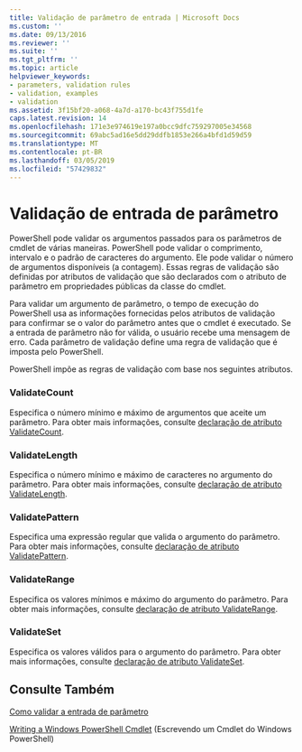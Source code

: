 ```yaml
---
title: Validação de parâmetro de entrada | Microsoft Docs
ms.custom: ''
ms.date: 09/13/2016
ms.reviewer: ''
ms.suite: ''
ms.tgt_pltfrm: ''
ms.topic: article
helpviewer_keywords:
- parameters, validation rules
- validation, examples
- validation
ms.assetid: 3f15bf20-a068-4a7d-a170-bc43f755d1fe
caps.latest.revision: 14
ms.openlocfilehash: 171e3e974619e197a0bcc9dfc759297005e34568
ms.sourcegitcommit: 69abc5ad16e5dd29ddfb1853e266a4bfd1d59d59
ms.translationtype: MT
ms.contentlocale: pt-BR
ms.lasthandoff: 03/05/2019
ms.locfileid: "57429832"
---
```

# <a name="validating-parameter-input"></a>Validação de entrada de parâmetro

PowerShell pode validar os argumentos passados para os parâmetros de cmdlet de várias maneiras.
PowerShell pode validar o comprimento, intervalo e o padrão de caracteres do argumento.
Ele pode validar o número de argumentos disponíveis (a contagem).
Essas regras de validação são definidas por atributos de validação que são declarados com o atributo de parâmetro em propriedades públicas da classe do cmdlet.

Para validar um argumento de parâmetro, o tempo de execução do PowerShell usa as informações fornecidas pelos atributos de validação para confirmar se o valor do parâmetro antes que o cmdlet é executado.
Se a entrada de parâmetro não for válida, o usuário recebe uma mensagem de erro.
Cada parâmetro de validação define uma regra de validação que é imposta pelo PowerShell.

PowerShell impõe as regras de validação com base nos seguintes atributos.

### <a name="validatecount"></a>ValidateCount

Especifica o número mínimo e máximo de argumentos que aceite um parâmetro.
Para obter mais informações, consulte [declaração de atributo ValidateCount](./validatecount-attribute-declaration.md).

### <a name="validatelength"></a>ValidateLength

Especifica o número mínimo e máximo de caracteres no argumento do parâmetro.
Para obter mais informações, consulte [declaração de atributo ValidateLength](./validatelength-attribute-declaration.md).

### <a name="validatepattern"></a>ValidatePattern

Especifica uma expressão regular que valida o argumento do parâmetro.
Para obter mais informações, consulte [declaração de atributo ValidatePattern](./validatepattern-attribute-declaration.md).

### <a name="validaterange"></a>ValidateRange

Especifica os valores mínimos e máximo do argumento do parâmetro.
Para obter mais informações, consulte [declaração de atributo ValidateRange](./validaterange-attribute-declaration.md).

### <a name="validateset"></a>ValidateSet

Especifica os valores válidos para o argumento do parâmetro.
Para obter mais informações, consulte [declaração de atributo ValidateSet](./validateset-attribute-declaration.md).

## <a name="see-also"></a>Consulte Também

[Como validar a entrada de parâmetro](./how-to-validate-parameter-input.md)

[Writing a Windows PowerShell Cmdlet](./writing-a-windows-powershell-cmdlet.md) (Escrevendo um Cmdlet do Windows PowerShell)
